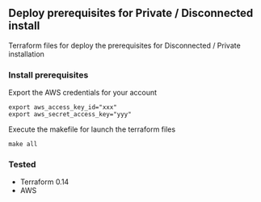 ## Deploy prerequisites for Private / Disconnected install

Terraform files for deploy the prerequisites for Disconnected / Private installation

### Install prerequisites

Export the AWS credentials for your account
```
export aws_access_key_id="xxx"
export aws_secret_access_key="yyy"
```

Execute the makefile for launch the terraform files
```
make all
```

### Tested

* Terraform 0.14
* AWS